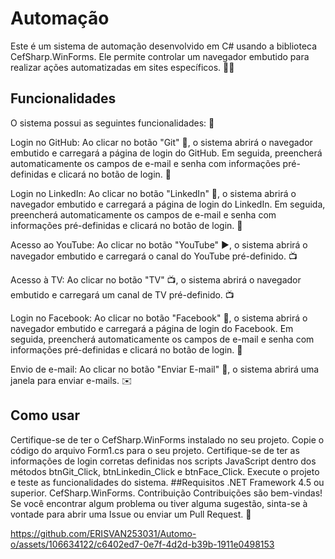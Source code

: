 
# Automação
Este é um sistema de automação desenvolvido em C# usando a biblioteca CefSharp.WinForms. Ele permite controlar um navegador embutido para realizar ações automatizadas em sites específicos. 🤖🌐

## Funcionalidades
O sistema possui as seguintes funcionalidades: 🎯

Login no GitHub: Ao clicar no botão "Git" 👾, o sistema abrirá o navegador embutido e carregará a página de login do GitHub. Em seguida, preencherá automaticamente os campos de e-mail e senha com informações pré-definidas e clicará no botão de login. 🔑

Login no LinkedIn: Ao clicar no botão "LinkedIn" 🔗, o sistema abrirá o navegador embutido e carregará a página de login do LinkedIn. Em seguida, preencherá automaticamente os campos de e-mail e senha com informações pré-definidas e clicará no botão de login. 🔑

Acesso ao YouTube: Ao clicar no botão "YouTube" ▶️, o sistema abrirá o navegador embutido e carregará o canal do YouTube pré-definido. 📺

Acesso à TV: Ao clicar no botão "TV" 📺, o sistema abrirá o navegador embutido e carregará um canal de TV pré-definido. 📺

Login no Facebook: Ao clicar no botão "Facebook" 👤, o sistema abrirá o navegador embutido e carregará a página de login do Facebook. Em seguida, preencherá automaticamente os campos de e-mail e senha com informações pré-definidas e clicará no botão de login. 🔑

Envio de e-mail: Ao clicar no botão "Enviar E-mail" 📧, o sistema abrirá uma janela para enviar e-mails. ✉️

## Como usar
Certifique-se de ter o CefSharp.WinForms instalado no seu projeto.
Copie o código do arquivo Form1.cs para o seu projeto.
Certifique-se de ter as informações de login corretas definidas nos scripts JavaScript dentro dos métodos btnGit_Click, btnLinkedin_Click e btnFace_Click.
Execute o projeto e teste as funcionalidades do sistema.
##Requisitos
.NET Framework 4.5 ou superior.
CefSharp.WinForms.
Contribuição
Contribuições são bem-vindas! Se você encontrar algum problema ou tiver alguma sugestão, sinta-se à vontade para abrir uma Issue ou enviar um Pull Request. 🤝


https://github.com/ERISVAN253031/Automo-o/assets/106634122/c6402ed7-0e7f-4d2d-b39b-1911e0498153




